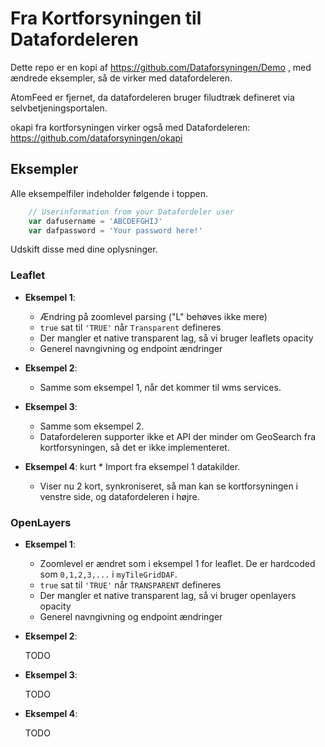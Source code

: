 # Fra Kortforsyningen til Datafordeleren

Dette repo er en kopi af https://github.com/Dataforsyningen/Demo , med ændrede eksempler, så de virker med datafordeleren.

AtomFeed er fjernet, da datafordeleren bruger filudtræk defineret via selvbetjeningsportalen.

okapi fra kortforsyningen virker også med Datafordeleren: https://github.com/dataforsyningen/okapi

## Eksempler
Alle eksempelfiler indeholder følgende i toppen.
```js
    // Userinformation from your Datafordeler user
    var dafusername = 'ABCDEFGHIJ'
    var dafpassword = 'Your password here!'
```
Udskift disse med dine oplysninger.

### Leaflet
* __Eksempel 1__:
  * Ændring på zoomlevel parsing ("L" behøves ikke mere)
  * ```true``` sat til ```'TRUE'``` når ```Transparent``` defineres
  * Der mangler et native transparent lag, så vi bruger leaflets opacity
  * Generel navngivning og endpoint ændringer

* __Eksempel 2__:
  * Samme som eksempel 1, når det kommer til wms services.

* __Eksempel 3__:
  * Samme som eksempel 2.
  * Datafordeleren supporter ikke et API der minder om GeoSearch fra kortforsyningen, så det er ikke implementeret.

* __Eksempel 4__:
kurt  * Import fra eksempel 1 datakilder.
  * Viser nu 2 kort, synkroniseret, så man kan se kortforsyningen i venstre side, og datafordeleren i højre.

### OpenLayers
* __Eksempel 1__:
  * Zoomlevel er ændret som i eksempel 1 for leaflet. De er hardcoded som ```0,1,2,3,...``` i ```myTileGridDAF```.
  * ```true``` sat til ```'TRUE'``` når ```TRANSPARENT``` defineres
  * Der mangler et native transparent lag, så vi bruger openlayers opacity
  * Generel navngivning og endpoint ændringer

* __Eksempel 2__:

  TODO
* __Eksempel 3__:

  TODO
* __Eksempel 4__:

  TODO
